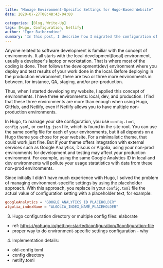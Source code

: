 ```yaml
---
title: "Manage Environment-Specific Settings for Hugo-Based Website"
date: 2020-07-27T08:48:43-04:00

categories: [Blog, Write-Up]
tags: [Hugo, Configuration, Netlify]
author: "Igor Baiborodine"
summary: 'In this post, I describe how I migrated the configuration of my site from a single config file with placeholders to the Hugo way of managing environment-specific settings, namely the "Configuration Directory" approach. This article is the fifth part of the series "Building Your Blog, the Geeky Way".'
---
```


Anyone related to software development is familiar with the concept of environments. It all starts with the local development(local) environment, usually a developer's laptop or workstation. That is where most of the coding is done. Then follows the development(dev) environment where you deploy and test results of your work done in the local. Before deploying in the production environment, there are two or three more environments in between, for instance, QA, staging, and/or pre-production. 

Thus, when I started developing my website, I applied this concept of environments. I have three environments: local, dev, and production. I find that these three environments are more than enough when using Hugo, GitHub, and Netlify, even if Netlify allows you to have multiple non-production environments.

In Hugo, to manage your site configuration, you use `config.toml`, `config.yaml`, or `config.json` file, which is found in the site root. You can use the same config file for each of your environments, but it all depends on a Hugo theme you chose for your website. For a minimalistic theme, that could work just fine. But if your theme offers integration with external services such as Google Analytics, Discus or Algolia, using your non-prod environments for development and testing may affect your production environment. For example, using the same Google Analytics ID in local and dev environments will pollute your usage statatistics with data from these non-prod environments.

Since initially I didn't have much experience with Hugo, I solved the problem of managing environment-specific settings by using the placeholder approach. With this approach, you replace in your `config.toml` file the actual value of configuration setting with a placeholder text, for example:
```toml
googleAnalytics = "GOOGLE_ANALYTICS_ID_PLACEHOLDER"
algolia_indexName = "ALGOLIA_INDEX_NAME_PLACEHOLDER"
```  
 
3. Hugo configuration directory or multiple config files: elaborate
 - ref: https://gohugo.io/getting-started/configuration/#configuration-file
 - proper way to do environment-specific settings configuration - why
 
4. Implementation details:
 - old-config.toml
 - config directory
 - netlify.toml
   